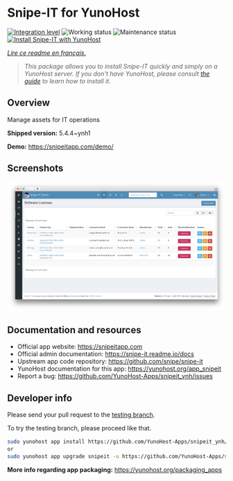<!--
N.B.: This README was automatically generated by https://github.com/YunoHost/apps/tree/master/tools/README-generator
It shall NOT be edited by hand.
-->

# Snipe-IT for YunoHost

[![Integration level](https://dash.yunohost.org/integration/snipeit.svg)](https://dash.yunohost.org/appci/app/snipeit) ![Working status](https://ci-apps.yunohost.org/ci/badges/snipeit.status.svg) ![Maintenance status](https://ci-apps.yunohost.org/ci/badges/snipeit.maintain.svg)  
[![Install Snipe-IT with YunoHost](https://install-app.yunohost.org/install-with-yunohost.svg)](https://install-app.yunohost.org/?app=snipeit)

*[Lire ce readme en français.](./README_fr.md)*

> *This package allows you to install Snipe-IT quickly and simply on a YunoHost server.
If you don't have YunoHost, please consult [the guide](https://yunohost.org/#/install) to learn how to install it.*

## Overview

Manage assets for IT operations


**Shipped version:** 5.4.4~ynh1

**Demo:** https://snipeitapp.com/demo/

## Screenshots

![Screenshot of Snipe-IT](./doc/screenshots/screenshot-license-list.png)

## Documentation and resources

* Official app website: <https://snipeitapp.com>
* Official admin documentation: <https://snipe-it.readme.io/docs>
* Upstream app code repository: <https://github.com/snipe/snipe-it>
* YunoHost documentation for this app: <https://yunohost.org/app_snipeit>
* Report a bug: <https://github.com/YunoHost-Apps/snipeit_ynh/issues>

## Developer info

Please send your pull request to the [testing branch](https://github.com/YunoHost-Apps/snipeit_ynh/tree/testing).

To try the testing branch, please proceed like that.

``` bash
sudo yunohost app install https://github.com/YunoHost-Apps/snipeit_ynh/tree/testing --debug
or
sudo yunohost app upgrade snipeit -u https://github.com/YunoHost-Apps/snipeit_ynh/tree/testing --debug
```

**More info regarding app packaging:** <https://yunohost.org/packaging_apps>
